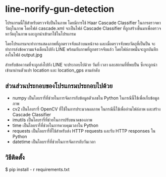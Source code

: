 # line-norify-gun-detection
โปรแกรมนี้ใช้สำหรับตรวจจับปืนในภาพ โดยมีการใช้ Haar Cascade Classifier ในการตรวจหาวัตถุในภาพ โดยไฟล์ cascade.xml จะเป็นไฟล์ Cascade Classifier ที่ถูกสร้างขึ้นมาเพื่อตรวจหาวัตถุในภาพ และถูกนำเข้ามาใช้ในโปรแกรม

โดยโปรแกรมจะทำการแสดงภาพที่ถูกตรวจจับแล้วบนหน้าจอ และเมื่อตรวจจับพบวัตถุที่เป็นปืน จะทำการส่งข้อความแจ้งเตือนไปยัง LINE พร้อมกับภาพที่ถูกตรวจจับแล้ว โดยไฟล์ภาพนั้นจะถูกบันทึกลงในไฟล์ output.jpg

สำหรับข้อความที่จะถูกส่งไปยัง LINE จะประกอบไปด้วย วันที่ เวลา และสถานที่ที่พบปืน ซึ่งจะถูกนำเข้ามาผ่านตัวแปร location และ location_gps ตามลำดับ

## ส่วนส่วนประกอบของโปรแกรมประกอบไปด้วย

* numpy เป็นไลบรารี่ที่ช่วยในการจัดการกับข้อมูลตัวเลขใน Python ในกรณีนี้ใช้เพื่อเก็บข้อมูลภาพ
* cv2 เป็นไลบรารี่ OpenCV ที่ใช้ในการประมวลผลภาพ ในกรณีนี้ใช้เพื่ออ่านไฟล์ภาพ และสร้าง Cascade Classifier
* imutils เป็นไลบรารี่ที่ช่วยในการปรับขนาดของภาพ
* time เป็นไลบรารี่ที่ช่วยในการควบคุมเวลาใน Python
* requests เป็นไลบรารี่ที่ใช้สำหรับส่ง HTTP requests และรับ HTTP responses ใน Python
* datetime เป็นไลบรารี่ที่ช่วยในการจัดการกับวันเวลา

## วิธีติดตั้ง
$ pip install - r requirements.txt
